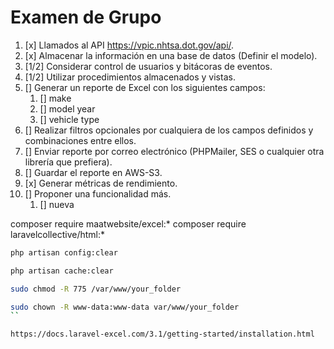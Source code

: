 # Examen de Grupo

1.  [x] Llamados al API https://vpic.nhtsa.dot.gov/api/.
2.  [x] Almacenar la información en una base de datos (Definir el modelo).
3.  [1/2] Considerar control de usuarios y bitácoras de eventos.
4.  [1/2] Utilizar procedimientos almacenados y vistas.
5.  [] Generar un reporte de Excel con los siguientes campos:
    1. [] make
    1. [] model year
    1. [] vehicle type
6.  [] Realizar filtros opcionales por cualquiera de los campos definidos y combinaciones entre ellos.
7.  [] Enviar reporte por correo electrónico (PHPMailer, SES o cualquier otra librería que prefiera).
8.  [] Guardar el reporte en AWS-S3.
9.  [x] Generar métricas de rendimiento.
10. [] Proponer una funcionalidad más.
    1. [] nueva


composer require maatwebsite/excel:*
composer require laravelcollective/html:*

```bash
php artisan config:clear

php artisan cache:clear

sudo chmod -R 775 /var/www/your_folder

sudo chown -R www-data:www-data var/www/your_folder 
``

https://docs.laravel-excel.com/3.1/getting-started/installation.html